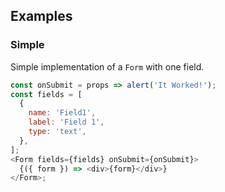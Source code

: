 ## Examples

### Simple

Simple implementation of a `Form` with one field.

```js
const onSubmit = props => alert('It Worked!');
const fields = [
  {
    name: 'Field1',
    label: 'Field 1',
    type: 'text',
  },
];
<Form fields={fields} onSubmit={onSubmit}>
  {({ form }) => <div>{form}</div>}
</Form>;
```
